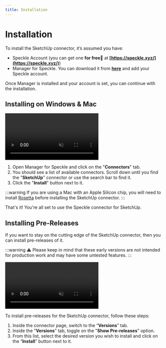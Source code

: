 ```yaml
---
title: Installation
---
```


# Installation

To install the SketchUp connector, it’s assumed you have:

- Speckle Account (you can get one **for free🎉** at **[https://speckle.xyz/](https://speckle.xyz/)**)
- Manager for Speckle. You can download it from **[here](https://speckle.systems/download/)** and add your Speckle account.

Once Manager is installed and your account is set, you can continue with the installation.

## Installing on Windows & Mac

<video autoplay muted loop>
  <source src="./img-sketchup/installing-sketchup-connector.mp4" type="video/mp4">
  Your browser does not support the video tag.
</video>

1. Open Manager for Speckle and click on the "**Connectors**" tab.
2. You should see a list of available connectors. Scroll down until you find the "**SketchUp**" connector or use the search bar to find it.
3. Click the "**Install**" button next to it.

:::warning
If you are using a Mac with an Apple Silicon chip, you will need to install [Rosetta](https://support.apple.com/en-us/HT211861) before installing the SketchUp connector.
:::

That's it! You're all set to use the Speckle connector for SketchUp.

## Installing Pre-Releases

If you want to stay on the cutting edge of the SketchUp connector, then you can install pre-releases of it.

:::warning
⚠️ Please keep in mind that these early versions are not intended for production work and may have some untested features.
:::

<video autoplay muted loop>
  <source src="./img-sketchup/pre-releases.mp4" type="video/mp4">
  Your browser does not support the video tag.
</video>

To install pre-releases for the SketchUp connector, follow these steps:

1. Inside the connector page, switch to the “**Versions**” tab.
2. Inside the "**Versions**" tab, toggle on the "**Show Pre-releases**" option.
3. From this list, select the desired version you wish to install and click on the “**Install**” button next to it.
